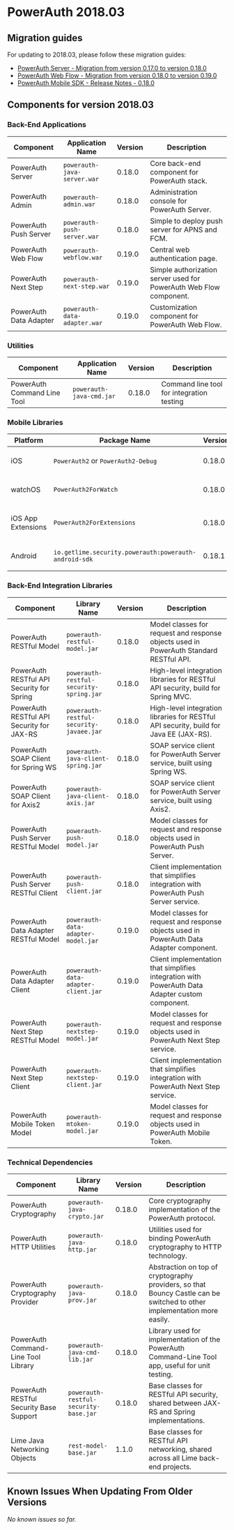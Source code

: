 # PowerAuth 2018.03

## Migration guides

For updating to 2018.03, please follow these migration guides:

- [PowerAuth Server - Migration from version 0.17.0 to version 0.18.0](https://github.com/wultra/powerauth-server/blob/develop/docs/PowerAuth-Server-0.18.0.md)
- [PowerAuth Web Flow - Migration from version 0.18.0 to version 0.19.0](https://github.com/wultra/powerauth-webflow/blob/develop/docs/Web-Flow-0.19.0.md)
- [PowerAuth Mobile SDK - Release Notes - 0.18.0](https://github.com/wultra/powerauth-mobile-sdk/releases/tag/0.18.0)

## Components for version 2018.03

### Back-End Applications

| Component | Application Name | Version | Description |
|---|---|---|---|
| PowerAuth Server | `powerauth-java-server.war` | 0.18.0 | Core back-end component for PowerAuth stack. |
| PowerAuth Admin | `powerauth-admin.war` | 0.18.0 | Administration console for PowerAuth Server. |
| PowerAuth Push Server | `powerauth-push-server.war` | 0.18.0 | Simple to deploy push server for APNS and FCM. |
| PowerAuth Web Flow | `powerauth-webflow.war` | 0.19.0 | Central web authentication page. |
| PowerAuth Next Step | `powerauth-next-step.war` | 0.19.0 | Simple authorization server used for PowerAuth Web Flow component. |
| PowerAuth Data Adapter | `powerauth-data-adapter.war` | 0.19.0 | Customization component for PowerAuth Web Flow. |

### Utilities

| Component | Application Name | Version | Description |
|---|---|---|---|
| PowerAuth Command Line Tool | `powerauth-java-cmd.jar` | 0.18.0 | Command line tool for integration testing |

### Mobile Libraries

| Platform | Package Name | Version | Description |
|---|---|---|---|
| iOS | `PowerAuth2` or `PowerAuth2-Debug` | 0.18.0 | A client library for iOS |
| watchOS | `PowerAuth2ForWatch` | 0.18.0 | A limited library for watchOS |
| iOS App Extensions | `PowerAuth2ForExtensions` | 0.18.0 | A limited library for iOS App Extensions |
| Android | `io.getlime.security.powerauth:powerauth-android-sdk` | 0.18.1 | A client library for Android |

### Back-End Integration Libraries

| Component | Library Name |  Version | Description |
|---|---|---|---|
| PowerAuth RESTful Model | `powerauth-restful-model.jar` | 0.18.0 | Model classes for request and response objects used in PowerAuth Standard RESTful API. |
| PowerAuth RESTful API Security for Spring | `powerauth-restful-security-spring.jar` | 0.18.0 | High-level integration libraries for RESTful API security, build for Spring MVC. |
| PowerAuth RESTful API Security for JAX-RS | `powerauth-restful-security-javaee.jar` | 0.18.0 | High-level integration libraries for RESTful API security, build for Java EE (JAX-RS). |
| PowerAuth SOAP Client for Spring WS | `powerauth-java-client-spring.jar` | 0.18.0 | SOAP service client for PowerAuth Server service, built using Spring WS. |
| PowerAuth SOAP Client for Axis2 | `powerauth-java-client-axis.jar` | 0.18.0 | SOAP service client for PowerAuth Server service, built using Axis2. |
| PowerAuth Push Server RESTful Model | `powerauth-push-model.jar` | 0.18.0 | Model classes for request and response objects used in PowerAuth Push Server. |
| PowerAuth Push Server RESTful Client | `powerauth-push-client.jar` | 0.18.0 | Client implementation that simplifies integration with PowerAuth Push Server service. |
| PowerAuth Data Adapter RESTful Model | `powerauth-data-adapter-model.jar` | 0.19.0 | Model classes for request and response objects used in PowerAuth Data Adapter component. |
| PowerAuth Data Adapter Client | `powerauth-data-adapter-client.jar` | 0.19.0 | Client implementation that simplifies integration with PowerAuth Data Adapter custom component. |
| PowerAuth Next Step RESTful Model | `powerauth-nextstep-model.jar` | 0.19.0 | Model classes for request and response objects used in PowerAuth Next Step service. |
| PowerAuth Next Step Client | `powerauth-nextstep-client.jar` | 0.19.0 | Client implementation that simplifies integration with PowerAuth Next Step service. |
| PowerAuth Mobile Token Model | `powerauth-mtoken-model.jar` | 0.19.0 | Model classes for request and response objects used in PowerAuth Mobile Token. |

### Technical Dependencies

| Component | Library Name | Version | Description |
|---|---|---|---|
| PowerAuth Cryptography | `powerauth-java-crypto.jar` | 0.18.0 | Core cryptography implementation of the PowerAuth protocol. |
| PowerAuth HTTP Utilities | `powerauth-java-http.jar` | 0.18.0 | Utilities used for binding PowerAuth cryptography to HTTP technology. |
| PowerAuth Cryptography Provider | `powerauth-java-prov.jar` | 0.18.0 | Abstraction on top of cryptography providers, so that Bouncy Castle can be switched to other implementation more easily. |
| PowerAuth Command-Line Tool Library | `powerauth-java-cmd-lib.jar` | 0.18.0 | Library used for implementation of the PowerAuth Command-Line Tool app, useful for unit testing. |
| PowerAuth RESTful Security Base Support | `powerauth-restful-security-base.jar` | 0.18.0 | Base classes for RESTful API security, shared between JAX-RS and Spring implementations. |
| Lime Java Networking Objects | `rest-model-base.jar` | 1.1.0 | Base classes for RESTful API networking, shared across all Lime back-end projects. |

## Known Issues When Updating From Older Versions

_No known issues so far._
